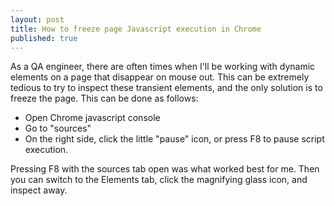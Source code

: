 ```yaml
---
layout: post
title: How to freeze page Javascript execution in Chrome
published: true
---
```


As a QA engineer, there are often times when I'll be working with dynamic elements on a page that disappear on mouse out. This can be extremely tedious to try to inspect these transient elements, and the only solution is to freeze the page. This can be done as follows:

* Open Chrome javascript console
* Go to "sources"
* On the right side, click the little "pause" icon, or press F8 to pause script execution.

Pressing F8 with the sources tab open was what worked best for me. Then you can switch to the Elements tab, click the magnifying glass icon, and inspect away.
